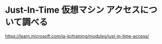 # Just-In-Time 仮想マシン アクセスについて調べる
https://learn.microsoft.com/ja-jp/training/modules/just-in-time-access/